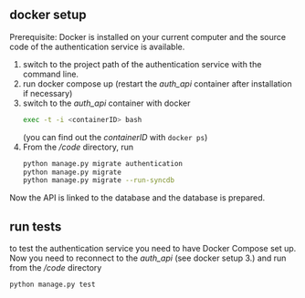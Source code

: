 ## docker setup
Prerequisite: Docker is installed on your current computer and the source code of the authentication service is available.
1. switch to the project path of the authentication service with the command line.
2. run docker compose up (restart the _auth_api_ container after installation if necessary)
3. switch to the _auth_api_ container with docker
   ```bash 
   exec -t -i <containerID> bash
   ```   
   (you can find out the _containerID_ with `docker ps`)
4. From the _/code_ directory, run 
    ```bash
    python manage.py migrate authentication
    python manage.py migrate
    python manage.py migrate --run-syncdb
    ```
Now the API is linked to the database and the database is prepared.

## run tests
to test the authentication service you need to have Docker Compose set up. Now you need to reconnect to the _auth_api_ (see docker setup 3.) and run from the _/code_ directory
```bash
python manage.py test
```